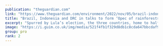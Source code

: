 ```yaml
---
publication: "theguardian.com"
link: "https://www.theguardian.com/environment/2022/nov/05/brazil-indonesia-drc-cop27-conservation-opec-rainforests-aoe"
title: "Brazil, Indonesia and DRC in talks to form ‘Opec of rainforests’"
excerpt: "Spurred by Lula’s election, the three countries, home to half of all tropical forests, will pledge stronger conservation efforts"
image: "https://i.guim.co.uk/img/media/521f4fb1f329d8db1c8cda647bbcdaf9dc506513/0_0_5000_3000/master/5000.jpg?width=1200&height=630&quality=85&auto=format&fit=crop&overlay-align=bottom%2Cleft&overlay-width=100p&overlay-base64=L2ltZy9zdGF0aWMvb3ZlcmxheXMvdGctZGVmYXVsdC5wbmc&enable=upscale&s=15c3c72f3f3551b2c1f99eff7f345de2"
group: pro
rank: 2
---
```

